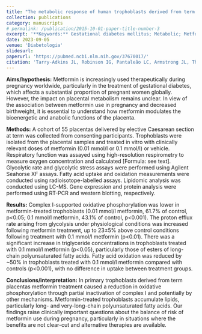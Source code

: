 ```yaml
---
title: "The metabolic response of human trophoblasts derived from term placentas to metformin"
collection: publications
category: manuscripts
# permalink: /publication/2015-10-01-paper-title-number-3
excerpt: '**Keywords:** Gestational diabetes mellitus; Metabolic; Metformin; Placenta; Pregnancy'
date: 2023-09-05
venue: 'Diabetologia'
slidesurl: 
paperurl: 'https://pubmed.ncbi.nlm.nih.gov/37670017/'
citation: 'Tarry-Adkins JL, Robinson IG, Pantaleão LC, Armstrong JL, Thackray BD, Holzner LMW, Knapton AE, Virtue S, Jenkins B, Koulman A, Murray AJ, Ozanne SE, Aiken CE. The metabolic response of human trophoblasts derived from term placentas to metformin. Diabetologia. 2023 Dec;66(12):2320-2331. doi: 10.1007/s00125-023-05996-3. Epub 2023 Sep 5. PMID: 37670017; PMCID: PMC10627909.'
---
```


**Aims/hypothesis:** Metformin is increasingly used therapeutically during pregnancy worldwide, particularly in the treatment of gestational diabetes, which affects a substantial proportion of pregnant women globally. However, the impact on placental metabolism remains unclear. In view of the association between metformin use in pregnancy and decreased birthweight, it is essential to understand how metformin modulates the bioenergetic and anabolic functions of the placenta.

**Methods:** A cohort of 55 placentas delivered by elective Caesarean section at term was collected from consenting participants. Trophoblasts were isolated from the placental samples and treated in vitro with clinically relevant doses of metformin (0.01 mmol/l or 0.1 mmol/l) or vehicle. Respiratory function was assayed using high-resolution respirometry to measure oxygen concentration and calculated [Formula: see text]. Glycolytic rate and glycolytic stress assays were performed using Agilent Seahorse XF assays. Fatty acid uptake and oxidation measurements were conducted using radioisotope-labelled assays. Lipidomic analysis was conducted using LC-MS. Gene expression and protein analysis were performed using RT-PCR and western blotting, respectively.

**Results:** Complex I-supported oxidative phosphorylation was lower in metformin-treated trophoblasts (0.01 mmol/l metformin, 61.7% of control, p<0.05; 0.1 mmol/l metformin, 43.1% of control, p<0.001). The proton efflux rate arising from glycolysis under physiological conditions was increased following metformin treatment, up to 23±5% above control conditions following treatment with 0.1 mmol/l metformin (p<0.01). There was a significant increase in triglyceride concentrations in trophoblasts treated with 0.1 mmol/l metformin (p<0.05), particularly those of esters of long-chain polyunsaturated fatty acids. Fatty acid oxidation was reduced by ~50% in trophoblasts treated with 0.1 mmol/l metformin compared with controls (p<0.001), with no difference in uptake between treatment groups.

**Conclusions/interpretation:** In primary trophoblasts derived from term placentas metformin treatment caused a reduction in oxidative phosphorylation through partial inactivation of complex I and potentially by other mechanisms. Metformin-treated trophoblasts accumulate lipids, particularly long- and very-long-chain polyunsaturated fatty acids. Our findings raise clinically important questions about the balance of risk of metformin use during pregnancy, particularly in situations where the benefits are not clear-cut and alternative therapies are available.